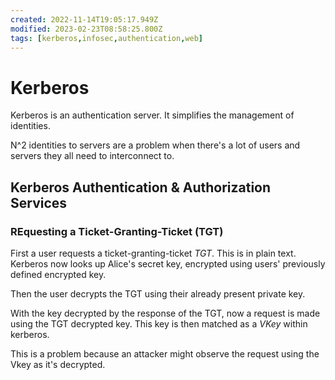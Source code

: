 ```yaml
---
created: 2022-11-14T19:05:17.949Z
modified: 2023-02-23T08:58:25.800Z
tags: [kerberos,infosec,authentication,web]
---
```

# Kerberos

Kerberos is an authentication server. It simplifies the management of identities.

N^2 identities to servers are a problem when
there's a lot of users and servers they all need to interconnect to.

## Kerberos Authentication & Authorization Services

### REquesting a Ticket-Granting-Ticket (TGT)

First a user requests a ticket-granting-ticket *TGT*.
This is in plain text. Kerberos now looks up Alice's secret key,
encrypted using users' previously defined encrypted key.

Then the user decrypts the TGT using their already present private key.

With the key decrypted by the response of the TGT,
now a request is made using the TGT decrypted key.
This key is then matched as a *VKey* within kerberos.

This is a problem because
an attacker might observe the request using the Vkey as it's decrypted.
